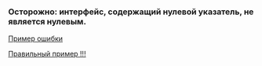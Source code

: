 ### Осторожно: интерфейс, содержащий нулевой указатель, не является нулевым.

[Пример ошибки](https://raw.githubusercontent.com/unixlinuxgeek/The_Go_Programming_Language_Exercises/main/ch7/7.5.1/debug_is_false.go)

[Правильный пример !!!](https://raw.githubusercontent.com/unixlinuxgeek/The_Go_Programming_Language_Exercises/main/ch7/7.5.1/debug_is_false.go)
